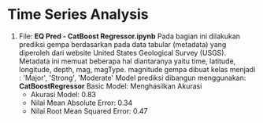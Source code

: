# Time Series Analysis
1. File: **EQ Pred - CatBoost Regressor.ipynb**
   Pada bagian ini dilakukan prediksi gempa berdasarkan pada data tabular (metadata) yang diperoleh dari website United States Geological Survey (USGS).
   Metadata ini memuat beberapa hal diantaranya yaitu time, latitude, longitude, depth, mag, magType.
   magnitude gempa dibuat kelas menjadi : 'Major', 'Strong', 'Moderate'
   Model prediksi dibangun menggunakan: **CatBoostRegressor**
   Basic Model: Menghasilkan Akurasi <br> 
   - Akurasi Model: 0.83 <br>
   - Nilai Mean Absolute Error: 0.34 <br>
   - Nilai Root Mean Squared Error: 0.47 <br>  